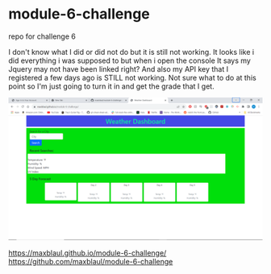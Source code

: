 # module-6-challenge
repo for challenge 6


I don't know what I did or did not do but it is still not working. It looks like i did everything i was supposed to but when i open the console It says my Jquery may not have been linked right? And also my API key that I registered a few days ago is STILL not working. Not sure what to do at this point so I'm just going to turn it in and get the grade that I get. 

![scrnsht](image.png)

https://maxblaul.github.io/module-6-challenge/
https://github.com/maxblaul/module-6-challenge